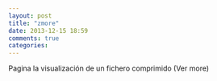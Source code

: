 ```yaml
---
layout: post
title: "zmore"
date: 2013-12-15 18:59
comments: true
categories: 
---
```

Pagina la visualización de un fichero comprimido (Ver more) 

